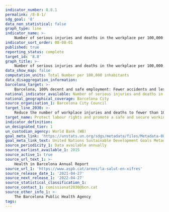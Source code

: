 ```yaml
---
indicator_number: 8.8.1
permalink: /8-8-1/
sdg_goal: '8'
data_non_statistical: false
graph_type: line
indicator_name: >-
    Number of serious injuries and deaths in the workplace per 100,000 inhabitants
indicator_sort_order: 08-08-01
published: true
reporting_status: complete
target_id: '8.8'
graph_title: >-
    Number of serious injuries and deaths in the workplace per 100,000 inhabitants
data_show_map: false
computation_units: Total Number per 100,000 inhabitants
data_disaggregation_information: 
barcelona_target: >-
    Barcelona, 100% decent and safe employment: Fewer accidents and less temporary employment
national_indicator_available: Number of serious injuries and deaths in the workplace per 100,000 inhabitants
national_geographical_coverage: Barcelona City
source_organisation_1: Barcelona City Council
target_line_2030: >-
    Reduce the number of workplace injuries and deaths to fewer than 10 per 100,000 inhabitants a year
target_name: Protect labour rights and promote a safe and secure working environment for all workers, including migrants, in particular women migrants and people in precarious employment
indicator_definition:
un_designated_tier: 1
un_custodian_agency: World Bank (WB)
goal_meta_link: 'https://unstats.un.org/sdgs/metadata/files/Metadata-08-08-01.pdf'
goal_meta_link_text: United Nations Sustainable Development Goals Metadata (pdf 894kB)
source_periodicity_1: Data available annually
source_earliest_available_1: 2015
source_active_1: true
source_url_text_1: >-
    Health in Barcelona Annual Report 
source_url_1: 'https://www.aspb.cat/arees/la-salut-en-xifres'
source_release_date_1: '2021-04-27'
source_next_release_1: '2022-04-27'
source_statistical_classification_1: 
source_contact_1: comissionat2030@bcn.cat
source_other_info_1: >-
    The Barcelona Public Health Agency
tags:
---
```

